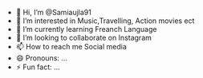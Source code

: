 - 👋 Hi, I’m @Samiaujla91
- 👀 I’m interested in Music,Travelling, Action movies ect 
- 🌱 I’m currently learning Freanch Language 
- 💞️ I’m looking to collaborate on Instagram
- 📫 How to reach me Social media
- 😄 Pronouns: ...
- ⚡ Fun fact: ...

<!---
Samiaujla91/Samiaujla91 is a ✨ special ✨ repository because its `README.md` (this file) appears on your GitHub profile.
You can click the Preview link to take a look at your changes.
--->
